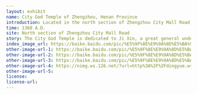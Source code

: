```yaml
---
layout: exhibit
name: City God Temple of Zhengzhou, Henan Province
introduction: Located in the north section of Zhengzhou City Mall Road, it was built in the early Ming Dynasty and restored in the 14th year of Hongzhi (1501), it is one of the larger and well-preserved ancient architectural complexes of the Ming and Qing Dynasties in Henan Province.
time: 1368 A.D.
site: North section of Zhengzhou City Mall Road
story: The City God Temple is dedicated to Ji Xin, a great general under Liu Bang during the Han Dynasty. He was captured by the Chu army for saving Liu Bang from being trapped in Xingyang and was burnt to death by Xiang Yu in his anger. After Liu Bang became emperor.Send his ashes to his hometown for burial, and build a temple and statue to enjoy incense forever." Later Liu Bang also ordered the building of city god temples in all counties of the country.
index_image_url: https://baike.baidu.com/pic/%E5%9F%8E%E9%9A%8D%E5%BA%99/2764585/0/9f2f070828381f30d32c61ddae014c086e06f089?fr=lemma&ct=single#aid=0&pic=9f2f070828381f30d32c61ddae014c086e06f089
other-image-url-1: https://baike.baidu.com/pic/%E5%9F%8E%E9%9A%8D%E5%BA%99/2764585/1982003242/d1160924ab18972bf5b6849fe8cd7b899f510ad2?fr=lemma&ct=cover#aid=1982003242&pic=b3119313b07eca80cd8abdb29f2397dda04483dc
other-image-url-2: https://baike.baidu.com/pic/%E5%9F%8E%E9%9A%8D%E5%BA%99/2764585/1982003242/d1160924ab18972bf5b6849fe8cd7b899f510ad2?fr=lemma&ct=cover#aid=1982003242&pic=83025aafa40f4bfbc8331a010d4f78f0f6361887
other-image-url-3: https://baike.baidu.com/pic/%E5%9F%8E%E9%9A%8D%E5%BA%99/2764585/1982003242/d1160924ab18972bf5b6849fe8cd7b899f510ad2?fr=lemma#aid=1982003242&pic=09fa513d269759ee49b3e49ebcfb43166c22df80
other-image-url-4: https://nimg.ws.126.net/?url=http%3A%2F%2Fdingyue.ws.126.net%2F2021%2F0218%2Fabc4b1e1p00qoppwd00l6c000il00ctm.png&thumbnail=650x2147483647&quality=80&type=jpg
other-image-url-5: 
license:
license-url:
---
```

